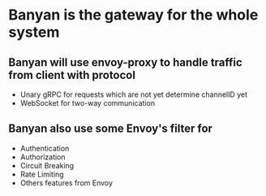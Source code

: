 # Banyan is the gateway for the whole system
## Banyan will use envoy-proxy to handle traffic from client with protocol
+ Unary gRPC for requests which are not yet determine channelID yet
+ WebSocket for two-way communication
## Banyan also use some Envoy's filter for
+ Authentication
+ Authorization
+ Circuit Breaking
+ Rate Limiting
+ Others features from Envoy
  